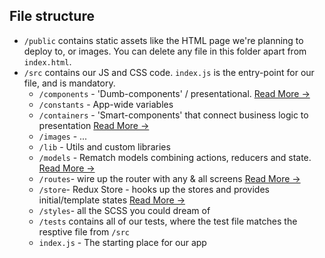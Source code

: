 ## File structure

- `/public` contains static assets like the HTML page we're planning to deploy to, or images. You can delete any file in this folder apart from `index.html`.
- `/src` contains our JS and CSS code. `index.js` is the entry-point for our file, and is mandatory.
    - `/components` - 'Dumb-components' / presentational. [Read More &rarr;](https://medium.com/@dan_abramov/smart-and-dumb-components-7ca2f9a7c7d0)
    - `/constants` - App-wide variables
    - `/containers` - 'Smart-components' that connect business logic to presentation [Read More &rarr;](https://redux.js.org/docs/basics/UsageWithReact.html#presentational-and-container-components)
    - `/images` - ...
    - `/lib` - Utils and custom libraries
    - `/models` - Rematch models combining actions, reducers and state. [Read More &rarr;](https://github.com/rematch/rematch#step-2-models)
    - `/routes`- wire up the router with any & all screens [Read More &rarr;](https://github.com/aksonov/react-native-router-flux)
    - `/store`- Redux Store - hooks up the stores and provides initial/template states [Read More &rarr;](https://redux.js.org/docs/basics/Store.html)
    - `/styles`- all the SCSS you could dream of
    - `/tests` contains all of our tests, where the test file matches the resptive file from `/src`
    - `index.js` - The starting place for our app
